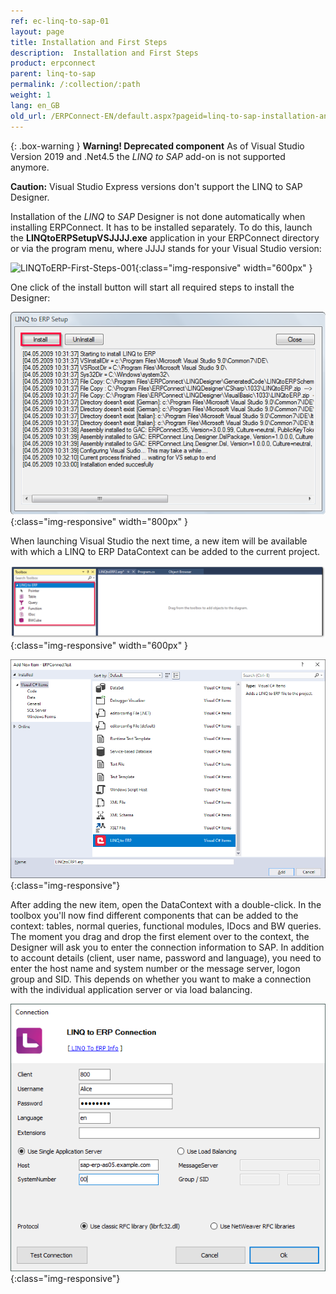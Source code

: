 ```yaml
---
ref: ec-linq-to-sap-01
layout: page
title: Installation and First Steps
description:  Installation and First Steps
product: erpconnect
parent: linq-to-sap
permalink: /:collection/:path
weight: 1
lang: en_GB
old_url: /ERPConnect-EN/default.aspx?pageid=linq-to-sap-installation-and-first-steps
---
```



{: .box-warning }
**Warning! Deprecated component** 
As of Visual Studio Version 2019 and .Net4.5 the *LINQ to SAP* add-on is not supported anymore.


**Caution:** Visual Studio Express versions don't support the LINQ to SAP Designer. 

Installation of the *LINQ* to *SAP* Designer is not done automatically when installing ERPConnect. It has to be installed separately. To do this, launch the **LINQtoERPSetupVSJJJJ.exe** application in your ERPConnect directory or via the program menu, where JJJJ stands for your Visual Studio version:

![LINQToERP-First-Steps-001](/img/content/LINQToERP-First-Steps-001.png){:class="img-responsive" width="600px" }


One click of the install button will start all required steps to install the Designer:  

![LINQToERP-First-Steps-002](/img/content/LINQToERP-First-Steps-002.png){:class="img-responsive" width="800px" }

When launching Visual Studio the next time, a new item will be available with which a LINQ to ERP DataContext can be added to the current project.

![LINQToERP-First-Steps-003](/img/content/LINQToERP-First-Steps-003.png){:class="img-responsive" width="600px" }

![LINQToERP-First-Steps-004](/img/content/LINQToERP-First-Steps-004.png){:class="img-responsive"}

After adding the new item, open the DataContext with a double-click. In the toolbox you'll now find different components that can be added to the context: tables, normal queries, functional modules, IDocs and BW queries. The moment you drag and drop the first element over to the context, the Designer will ask you to enter the connection information to SAP. In addition to account details (client, user name, password and language), you need to enter the host name and system number or the message server, logon group and SID. This depends on whether you want to make a connection with the individual application server or via load balancing.

![LINQToERP-First-Steps-005](/img/content/LINQToERP-First-Steps-005.png){:class="img-responsive"}